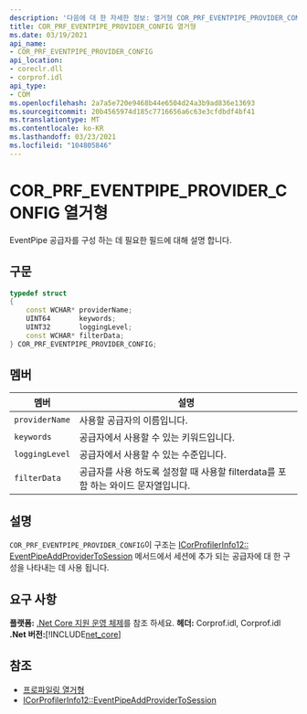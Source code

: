 ```yaml
---
description: '다음에 대 한 자세한 정보: 열거형 COR_PRF_EVENTPIPE_PROVIDER_CONFIG'
title: COR_PRF_EVENTPIPE_PROVIDER_CONFIG 열거형
ms.date: 03/19/2021
api_name:
- COR_PRF_EVENTPIPE_PROVIDER_CONFIG
api_location:
- coreclr.dll
- corprof.idl
api_type:
- COM
ms.openlocfilehash: 2a7a5e720e9468b44e6504d24a3b9ad836e13693
ms.sourcegitcommit: 20b4565974d185c7716656a6c63e3cfdbdf4bf41
ms.translationtype: MT
ms.contentlocale: ko-KR
ms.lasthandoff: 03/23/2021
ms.locfileid: "104805846"
---
```

# <a name="cor_prf_eventpipe_provider_config-enumeration"></a>COR_PRF_EVENTPIPE_PROVIDER_CONFIG 열거형

EventPipe 공급자를 구성 하는 데 필요한 필드에 대해 설명 합니다.
  
## <a name="syntax"></a>구문  
  
```cpp  
typedef struct
{
    const WCHAR* providerName;
    UINT64       keywords;
    UINT32       loggingLevel;
    const WCHAR* filterData;
} COR_PRF_EVENTPIPE_PROVIDER_CONFIG;
```  
  
## <a name="members"></a>멤버  
  
|멤버|설명|  
|------------|-----------------|  
|`providerName`|사용할 공급자의 이름입니다.|  
|`keywords`|공급자에서 사용할 수 있는 키워드입니다.|  
|`loggingLevel`|공급자에서 사용할 수 있는 수준입니다.|  
|`filterData`|공급자를 사용 하도록 설정할 때 사용할 filterdata를 포함 하는 와이드 문자열입니다.|  
  
## <a name="remarks"></a>설명  

 `COR_PRF_EVENTPIPE_PROVIDER_CONFIG`이 구조는 [ICorProfilerInfo12:: EventPipeAddProviderToSession](icorprofilerinfo12-eventpipeaddprovidertosession-method.md) 메서드에서 세션에 추가 되는 공급자에 대 한 구성을 나타내는 데 사용 됩니다.
  
## <a name="requirements"></a>요구 사항  

**플랫폼:** [.Net Core 지원 운영 체제](../../../core/install/windows.md?pivots=os-windows)를 참조 하세요.
**헤더:** Corprof.idl, Corprof.idl **.Net 버전:**[!INCLUDE[net_core](../../../../includes/net-core-50-md.md)]
  
## <a name="see-also"></a>참조

- [프로파일링 열거형](profiling-enumerations.md)
- [ICorProfilerInfo12::EventPipeAddProviderToSession](icorprofilerinfo12-eventpipeaddprovidertosession-method.md)
